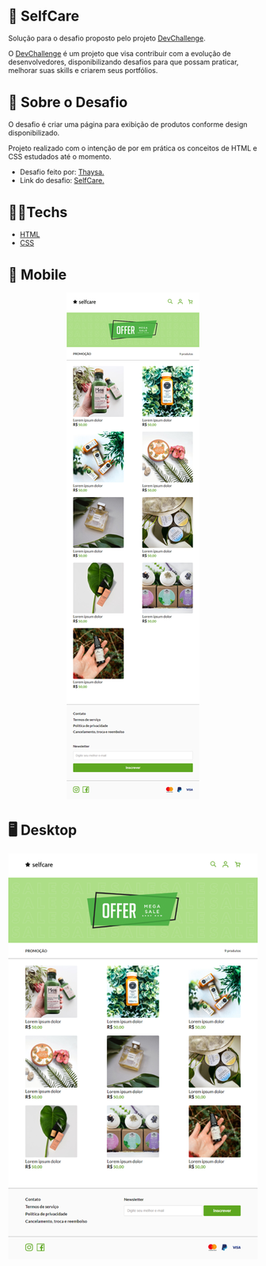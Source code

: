 # 🧴 SelfCare

Solução para o desafio proposto pelo projeto [DevChallenge](https://devchallenge.vercel.app/).

O [DevChallenge](https://devchallenge.vercel.app/) é um projeto que visa contribuir com a evolução de desenvolvedores, disponibilizando desafios para que possam praticar, 
melhorar suas skills e criarem seus portfólios.

# 📃 Sobre o Desafio

O desafio é criar uma página para exibição de produtos conforme design disponibilizado.

Projeto realizado com o intenção de por em prática os conceitos de HTML e CSS estudados até o momento. 

- Desafio feito por: [Thaysa.](https://github.com/thaysagomes?tab=repositories)
- Link do desafio: [SelfCare.](https://devchallenge.vercel.app/challenges/5f14fad2130a5d78f89d9642/details)

# 🧑‍💻Techs

- [HTML](https://developer.mozilla.org/pt-BR/docs/Web/HTML)
- [CSS](https://developer.mozilla.org/pt-BR/docs/Web/CSS)

# 📲 Mobile 

<div align="center">
<img src="https://github.com/scarvalhogabriel/DevChallenge/blob/main/03.%20SelfCare/assets/demo_github/mobile_version.png"/>
</div>


# 🖥️ Desktop 

<div align="center">
<img src="https://github.com/scarvalhogabriel/DevChallenge/blob/main/03.%20SelfCare/assets/demo_github/desktop_version.png"/>
</div>
